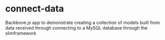 connect-data
============

Backbone.js app to demonstrate creating a collection of models built from data received through connecting to a MySQL database through the slimframework